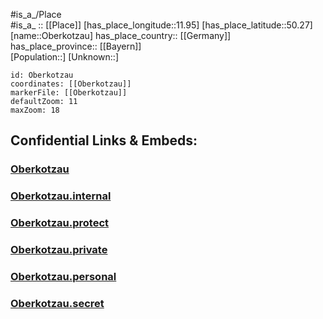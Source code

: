 ﻿---
location: [50.27,11.95] 
mapzoom: [7,12] 
mapmarker: city 
type: City
tags:
- geo/City


SpocWebEntityId: 33035
isDeleted: false
confidential: public

---
#is_a_/Place  
#is_a_ :: [[Place]] 
[has_place_longitude::11.95] 
[has_place_latitude::50.27] 
[name::Oberkotzau] 
has_place_country:: [[Germany]]  
has_place_province:: [[Bayern]]  
[Population::] 
[Unknown::] 


```leaflet
id: Oberkotzau
coordinates: [[Oberkotzau]] 
markerFile: [[Oberkotzau]] 
defaultZoom: 11 
maxZoom: 18
```


## Confidential Links & Embeds: 

### [Oberkotzau](/_public/Earth/Continent/Europe/Europe~Central/Germany/Germany~West/Bayern/counties~Bayern/Hof/cities~Hof/Oberkotzau.md) 

### [Oberkotzau.internal](/_internal/Earth/Continent/Europe/Europe~Central/Germany/Germany~West/Bayern/counties~Bayern/Hof/cities~Hof/Oberkotzau.internal.md) 

### [Oberkotzau.protect](/_protect/Earth/Continent/Europe/Europe~Central/Germany/Germany~West/Bayern/counties~Bayern/Hof/cities~Hof/Oberkotzau.protect.md) 

### [Oberkotzau.private](/_private/Earth/Continent/Europe/Europe~Central/Germany/Germany~West/Bayern/counties~Bayern/Hof/cities~Hof/Oberkotzau.private.md) 

### [Oberkotzau.personal](/_personal/Earth/Continent/Europe/Europe~Central/Germany/Germany~West/Bayern/counties~Bayern/Hof/cities~Hof/Oberkotzau.personal.md) 

### [Oberkotzau.secret](/_secret/Earth/Continent/Europe/Europe~Central/Germany/Germany~West/Bayern/counties~Bayern/Hof/cities~Hof/Oberkotzau.secret.md) 
